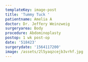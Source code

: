 ```yaml
---
templateKey: image-post
title: 'Tummy Tuck '
patientname: Amelia A
doctor: Dr. Jeffery Weinzweig
surgeryarea: Body
procedure: Abdominoplasty
postop: 1 wk post-op
date: '518423'
surgerydate: '1564117200'
image: /assets/2l5yaqzcejb3vrhf.jpg
---
```


